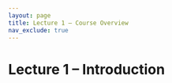 ```yaml
---
layout: page
title: Lecture 1 – Course Overview
nav_exclude: true
---
```


# Lecture 1 – Introduction
<!-- 
Presented by Narges Norouzi and Joseph E. Gonzalez

Content by many dedicated Data 100 instructors at UC Berkeley. See our [Acknowledgments](../../acks) page.

- [slides](https://docs.google.com/presentation/d/1EiRKuu8r2y9YkYYn_sujZ4o5WG8pc53S-hLhzqtC4Nk/edit?usp=sharing){:target="_blank"}
- [code](https://data100.datahub.berkeley.edu/hub/user-redirect/git-pull?repo=https%3A%2F%2Fgithub.com%2FDS-100%2Fsp25-student&urlpath=lab%2Ftree%2Fsp25-student%2Flecture%2Flec01%2Flec01.ipynb&branch=main){:target="_blank"}
- [code HTML](../../resources/assets/lectures/lec01/lec01.html)
- [recording](https://youtu.be/eE8d_epA0mE){:target="_blank"} -->
